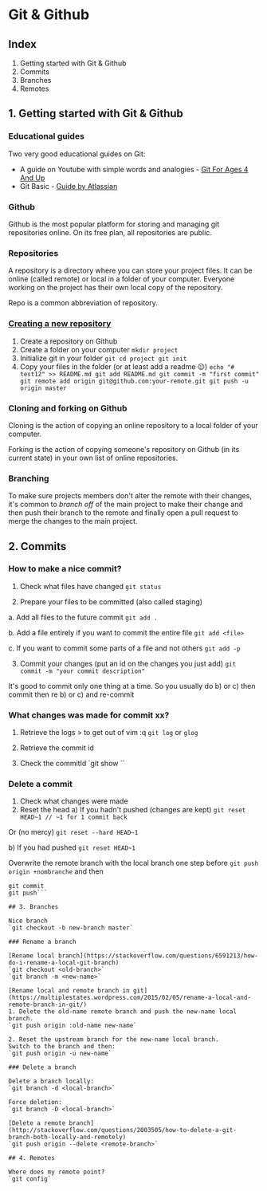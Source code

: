 # Git & Github

## Index

1. Getting started with Git & Github
2. Commits
3. Branches
4. Remotes

## 1. Getting started with Git & Github

### Educational guides

Two very good educational guides on Git:
- A guide on Youtube with simple words and analogies - [Git For Ages 4 And Up](https://www.youtube.com/watch?v=1ffBJ4sVUb4)
- Git Basic - [Guide by Atlassian](https://www.atlassian.com/git/tutorials/setting-up-a-repository)

### Github

Github is the most popular platform for storing and managing git repositories online. On its free plan, all repositories are public.

### Repositories

A repository is a directory where you can store your project files. It can be online (called remote) or local in a folder of your computer. Everyone working on the project has their own local copy of the repository.

Repo is a common abbreviation of repository.

### [Creating a new repository](https://help.github.com/articles/creating-a-new-repository/)

1. Create a repository on Github
2. Create a folder on your computer
`mkdir project`
3. Initialize git in your folder
`git cd project
git init`
4. Copy your files in the folder (or at least add a readme 😉)
`echo "# test12" >> README.md
git add README.md
git commit -m "first commit"
git remote add origin git@github.com:your-remote.git
git push -u origin master`

### Cloning and forking on Github

Cloning is the action of copying an online repository to a local folder of your computer.

Forking is the action of copying someone's repository on Github (in its current state) in your own list of online repositories.

### Branching

To make sure projects members don't alter the remote with their changes, it's common to _branch off_ of the main project to make their change and then push their branch to the remote and finally open a pull request to merge the changes to the main project.

## 2. Commits

### How to make a nice commit?

1. Check what files have changed
`git status`

2. Prepare your files to be committed (also called staging)

a. Add all files to the future commit
`git add .`

b. Add a file entirely if you want to commit the entire file
`git add <file>`

c. If you want to commit some parts of a file and not others
`git add -p`

3. Commit your changes (put an id on the changes you just add)
`git commit -m "your commit description"`

It's good to commit only one thing at a time. So you usually do b) or c) then commit then re b) or c) and re-commit

### What changes was made for commit xx?

1. Retrieve the logs > to get out of vim :q
`git log` or `glog`

2. Retrieve the commit id

3. Check the commitId
`git show <commitId>``

### Delete a commit

1) Check what changes were made
2) Reset the head
a) If you hadn't pushed (changes are kept)
`git reset HEAD~1 // ~1 for 1 commit back`

Or (no mercy)
`git reset --hard HEAD~1`

b) If you had pushed
`git reset HEAD~1`

Overwrite the remote branch with the local branch one step before
`git push origin +nombranche`
and then

```git add
git commit
git push```

## 3. Branches

Nice branch
`git checkout -b new-branch master`

### Rename a branch

[Rename local branch](https://stackoverflow.com/questions/6591213/how-do-i-rename-a-local-git-branch)
`git checkout <old-branch>`
`git branch -m <new-name>`

[Rename local and remote branch in git](https://multiplestates.wordpress.com/2015/02/05/rename-a-local-and-remote-branch-in-git/)
1. Delete the old-name remote branch and push the new-name local branch.
`git push origin :old-name new-name`

2. Reset the upstream branch for the new-name local branch.
Switch to the branch and then:
`git push origin -u new-name`

### Delete a branch

Delete a branch locally:
`git branch -d <local-branch>`

Force deletion:
`git branch -D <local-branch>`

[Delete a remote branch](http://stackoverflow.com/questions/2003505/how-to-delete-a-git-branch-both-locally-and-remotely)
`git push origin --delete <remote-branch>`

## 4. Remotes

Where does my remote point?
`git config`
